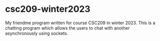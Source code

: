 # csc209-winter2023
My friendme program written for course CSC209 in winter 2023.
This is a chatting program which allows the users to chat with another asynchronously using sockets.
